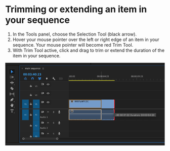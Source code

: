# Trimming or extending an item in your sequence

1. In the Tools panel, choose the Selection Tool \(black arrow\).
2. Hover your mouse pointer over the left or right edge of an item in your sequence. Your mouse pointer will become red Trim Tool.
3. With Trim Tool active, click and drag to trim or extend the duration of the item in your sequence.

![Trimming a clip in the sequence.](../.gitbook/assets/trimming-or-extending-item-in-sequence.png)

